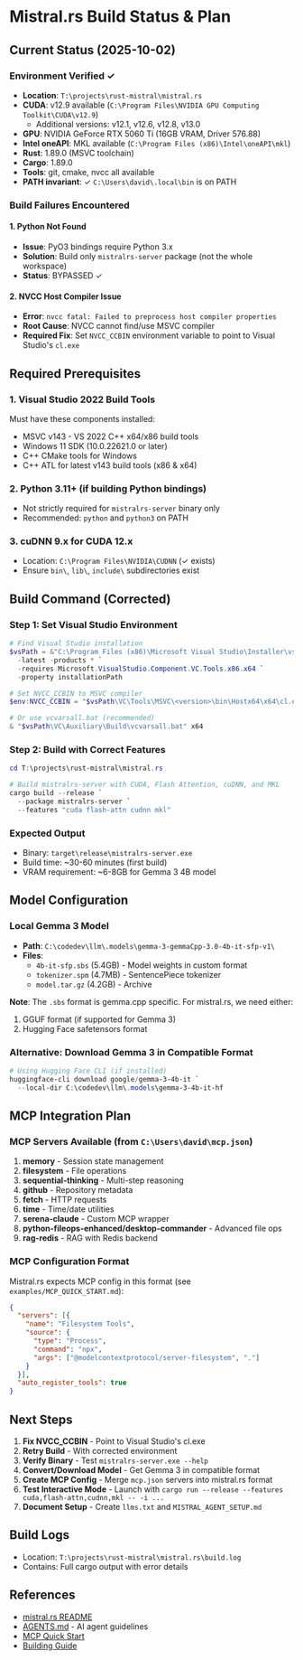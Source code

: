 # Mistral.rs Build Status & Plan

## Current Status (2025-10-02)

### Environment Verified ✓
- **Location**: `T:\projects\rust-mistral\mistral.rs`
- **CUDA**: v12.9 available (`C:\Program Files\NVIDIA GPU Computing Toolkit\CUDA\v12.9`)
  - Additional versions: v12.1, v12.6, v12.8, v13.0
- **GPU**: NVIDIA GeForce RTX 5060 Ti (16GB VRAM, Driver 576.88)
- **Intel oneAPI**: MKL available (`C:\Program Files (x86)\Intel\oneAPI\mkl`)
- **Rust**: 1.89.0 (MSVC toolchain)
- **Cargo**: 1.89.0
- **Tools**: git, cmake, nvcc all available
- **PATH invariant**: ✓ `C:\Users\david\.local\bin` is on PATH

###  Build Failures Encountered

#### 1. Python Not Found
- **Issue**: PyO3 bindings require Python 3.x
- **Solution**: Build only `mistralrs-server` package (not the whole workspace)
- **Status**: BYPASSED ✓

#### 2. NVCC Host Compiler Issue  
- **Error**: `nvcc fatal: Failed to preprocess host compiler properties`
- **Root Cause**: NVCC cannot find/use MSVC compiler
- **Required Fix**: Set `NVCC_CCBIN` environment variable to point to Visual Studio's `cl.exe`

## Required Prerequisites

### 1. Visual Studio 2022 Build Tools
Must have these components installed:
- MSVC v143 - VS 2022 C++ x64/x86 build tools
- Windows 11 SDK (10.0.22621.0 or later)
- C++ CMake tools for Windows
- C++ ATL for latest v143 build tools (x86 & x64)

### 2. Python 3.11+ (if building Python bindings)
- Not strictly required for `mistralrs-server` binary only
- Recommended: `python` and `python3` on PATH

### 3. cuDNN 9.x for CUDA 12.x
- Location: `C:\Program Files\NVIDIA\CUDNN` (✓ exists)
- Ensure `bin\`, `lib\`, `include\` subdirectories exist

## Build Command (Corrected)

### Step 1: Set Visual Studio Environment
```powershell
# Find Visual Studio installation
$vsPath = &"C:\Program Files (x86)\Microsoft Visual Studio\Installer\vswhere.exe" `
  -latest -products * `
  -requires Microsoft.VisualStudio.Component.VC.Tools.x86.x64 `
  -property installationPath

# Set NVCC_CCBIN to MSVC compiler
$env:NVCC_CCBIN = "$vsPath\VC\Tools\MSVC\<version>\bin\Hostx64\x64\cl.exe"

# Or use vcvarsall.bat (recommended)
& "$vsPath\VC\Auxiliary\Build\vcvarsall.bat" x64
```

### Step 2: Build with Correct Features
```powershell
cd T:\projects\rust-mistral\mistral.rs

# Build mistralrs-server with CUDA, Flash Attention, cuDNN, and MKL
cargo build --release `
  --package mistralrs-server `
  --features "cuda flash-attn cudnn mkl"
```

### Expected Output
- Binary: `target\release\mistralrs-server.exe`
- Build time: ~30-60 minutes (first build)
- VRAM requirement: ~6-8GB for Gemma 3 4B model

## Model Configuration

### Local Gemma 3 Model
- **Path**: `C:\codedev\llm\.models\gemma-3-gemmaCpp-3.0-4b-it-sfp-v1\`
- **Files**:
  - `4b-it-sfp.sbs` (5.4GB) - Model weights in custom format
  - `tokenizer.spm` (4.7MB) - SentencePiece tokenizer
  - `model.tar.gz` (4.2GB) - Archive

**Note**: The `.sbs` format is gemma.cpp specific. For mistral.rs, we need either:
1. GGUF format (if supported for Gemma 3)
2. Hugging Face safetensors format

### Alternative: Download Gemma 3 in Compatible Format
```powershell
# Using Hugging Face CLI (if installed)
huggingface-cli download google/gemma-3-4b-it `
  --local-dir C:\codedev\llm\.models\gemma-3-4b-it-hf
```

## MCP Integration Plan

### MCP Servers Available (from `C:\Users\david\mcp.json`)
1. **memory** - Session state management
2. **filesystem** - File operations  
3. **sequential-thinking** - Multi-step reasoning
4. **github** - Repository metadata
5. **fetch** - HTTP requests
6. **time** - Time/date utilities
7. **serena-claude** - Custom MCP wrapper
8. **python-fileops-enhanced/desktop-commander** - Advanced file ops
9. **rag-redis** - RAG with Redis backend

### MCP Configuration Format
Mistral.rs expects MCP config in this format (see `examples/MCP_QUICK_START.md`):
```json
{
  "servers": [{
    "name": "Filesystem Tools",
    "source": {
      "type": "Process",
      "command": "npx",
      "args": ["@modelcontextprotocol/server-filesystem", "."]
    }
  }],
  "auto_register_tools": true
}
```

## Next Steps

1. **Fix NVCC_CCBIN** - Point to Visual Studio's cl.exe
2. **Retry Build** - With corrected environment
3. **Verify Binary** - Test `mistralrs-server.exe --help`
4. **Convert/Download Model** - Get Gemma 3 in compatible format
5. **Create MCP Config** - Merge `mcp.json` servers into mistral.rs format
6. **Test Interactive Mode** - Launch with `cargo run --release --features cuda,flash-attn,cudnn,mkl -- -i ...`
7. **Document Setup** - Create `llms.txt` and `MISTRAL_AGENT_SETUP.md`

## Build Logs
- Location: `T:\projects\rust-mistral\mistral.rs\build.log`
- Contains: Full cargo output with error details

## References
- [mistral.rs README](README.md)
- [AGENTS.md](AGENTS.md) - AI agent guidelines
- [MCP Quick Start](examples/MCP_QUICK_START.md)
- [Building Guide](docs/README.md)
